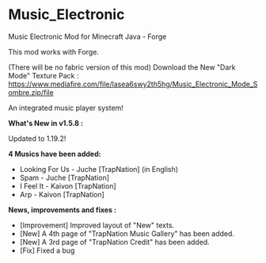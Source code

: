 # Music_Electronic
Music Electronic Mod for Minecraft Java - Forge

This mod works with Forge.

(There will be no fabric version of this mod)
Download the New "Dark Mode" Texture Pack : https://www.mediafire.com/file/lasea6swy2th5hg/Music_Electronic_Mode_Sombre.zip/file

An integrated music player system!

**What's New in v1.5.8 :**


Updated to 1.19.2!


**4 Musics have been added:**
- Looking For Us - Juche [TrapNation] (in English)
- Spam - Juche [TrapNation]
- I Feel It - Kaivon [TrapNation]
- Arp - Kaivon [TrapNation]

**News, improvements and fixes :**
- [Improvement] Improved layout of "New" texts.
- [New] A 4th page of "TrapNation Music Gallery" has been added.
- [New] A 3rd page of "TrapNation Credit" has been added.
- [Fix] Fixed a bug
